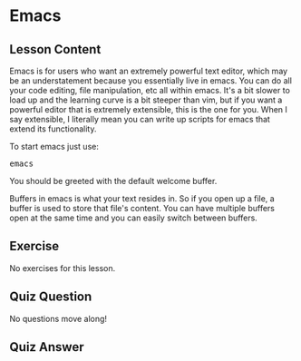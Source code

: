 
# Emacs

## Lesson Content

Emacs is for users who want an extremely powerful text editor, which may be an understatement because you essentially live in emacs. You can do all your code editing, file manipulation, etc all within emacs. It's a bit slower to load up and the learning curve is a bit steeper than vim, but if you want a powerful editor that is extremely extensible, this is the one for you. When I say extensible, I literally mean you can write up scripts for emacs that extend its functionality.

To start emacs just use:

<pre>emacs</pre>

You should be greeted with the default welcome buffer.

Buffers in emacs is what your text resides in. So if you open up a file, a buffer is used to store that file's content. You can have multiple buffers open at the same time and you can easily switch between buffers.

## Exercise

No exercises for this lesson.

## Quiz Question

No questions move along!

## Quiz Answer
